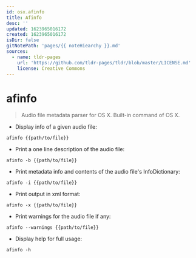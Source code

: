 ```yaml
---
id: osx.afinfo
title: Afinfo
desc: ''
updated: 1623965016172
created: 1623965016172
isDir: false
gitNotePath: 'pages/{{ noteHiearchy }}.md'
sources:
  - name: tldr-pages
    url: 'https://github.com/tldr-pages/tldr/blob/master/LICENSE.md'
    license: Creative Commons
---
```

# afinfo

> Audio file metadata parser for OS X.
> Built-in command of OS X.

- Display info of a given audio file:

`afinfo {{path/to/file}}`

- Print a one line description of the audio file:

`afinfo -b {{path/to/file}}`

- Print metadata info and contents of the audio file's InfoDictionary:

`afinfo -i {{path/to/file}}`

- Print output in xml format:

`afinfo -x {{path/to/file}}`

- Print warnings for the audio file if any:

`afinfo --warnings {{path/to/file}}`

- Display help for full usage:

`afinfo -h`

